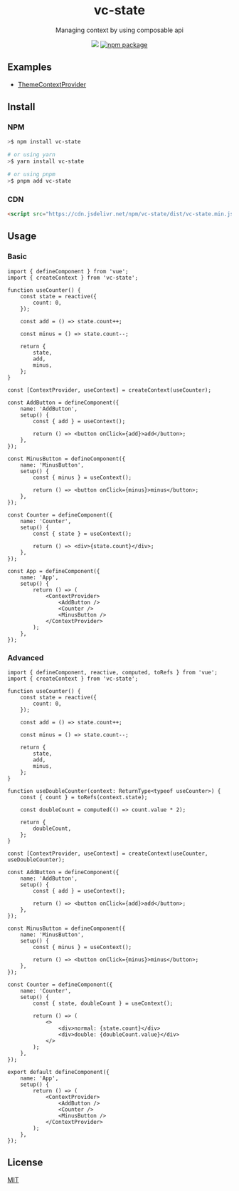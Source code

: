 <div align="center">
<h1>vc-state</h1>

Managing context by using composable api

[![](https://data.jsdelivr.com/v1/package/npm/vc-state/badge?style=rounded)](https://www.jsdelivr.com/package/npm/vc-state)
<a href="https://npmjs.com/package/vc-state"><img src="https://img.shields.io/npm/v/vc-state.svg" alt="npm package"></a>

</div>

## Examples

-   [ThemeContextProvider](https://codesandbox.io/s/github/fanhaoyuan/vc-state/tree/master/examples/theme-context-provider)

## Install

### NPM

```bash
>$ npm install vc-state

# or using yarn
>$ yarn install vc-state

# or using pnpm
>$ pnpm add vc-state
```

### CDN

```html
<script src="https://cdn.jsdelivr.net/npm/vc-state/dist/vc-state.min.js"></script>
```

## Usage

### Basic

```tsx
import { defineComponent } from 'vue';
import { createContext } from 'vc-state';

function useCounter() {
    const state = reactive({
        count: 0,
    });

    const add = () => state.count++;

    const minus = () => state.count--;

    return {
        state,
        add,
        minus,
    };
}

const [ContextProvider, useContext] = createContext(useCounter);

const AddButton = defineComponent({
    name: 'AddButton',
    setup() {
        const { add } = useContext();

        return () => <button onClick={add}>add</button>;
    },
});

const MinusButton = defineComponent({
    name: 'MinusButton',
    setup() {
        const { minus } = useContext();

        return () => <button onClick={minus}>minus</button>;
    },
});

const Counter = defineComponent({
    name: 'Counter',
    setup() {
        const { state } = useContext();

        return () => <div>{state.count}</div>;
    },
});

const App = defineComponent({
    name: 'App',
    setup() {
        return () => (
            <ContextProvider>
                <AddButton />
                <Counter />
                <MinusButton />
            </ContextProvider>
        );
    },
});
```

### Advanced

```tsx
import { defineComponent, reactive, computed, toRefs } from 'vue';
import { createContext } from 'vc-state';

function useCounter() {
    const state = reactive({
        count: 0,
    });

    const add = () => state.count++;

    const minus = () => state.count--;

    return {
        state,
        add,
        minus,
    };
}

function useDoubleCounter(context: ReturnType<typeof useCounter>) {
    const { count } = toRefs(context.state);

    const doubleCount = computed(() => count.value * 2);

    return {
        doubleCount,
    };
}

const [ContextProvider, useContext] = createContext(useCounter, useDoubleCounter);

const AddButton = defineComponent({
    name: 'AddButton',
    setup() {
        const { add } = useContext();

        return () => <button onClick={add}>add</button>;
    },
});

const MinusButton = defineComponent({
    name: 'MinusButton',
    setup() {
        const { minus } = useContext();

        return () => <button onClick={minus}>minus</button>;
    },
});

const Counter = defineComponent({
    name: 'Counter',
    setup() {
        const { state, doubleCount } = useContext();

        return () => (
            <>
                <div>normal: {state.count}</div>
                <div>double: {doubleCount.value}</div>
            </>
        );
    },
});

export default defineComponent({
    name: 'App',
    setup() {
        return () => (
            <ContextProvider>
                <AddButton />
                <Counter />
                <MinusButton />
            </ContextProvider>
        );
    },
});
```

## License

[MIT](./LICENSE)
